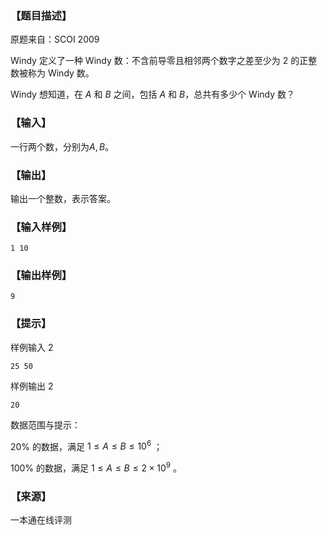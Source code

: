 ### 【题目描述】

原题来自：SCOI 2009

Windy 定义了一种 Windy 数：不含前导零且相邻两个数字之差至少为 $2$ 的正整数被称为 Windy 数。

Windy 想知道，在 $A$ 和 $B$ 之间，包括 $A$ 和 $B$，总共有多少个 Windy 数？

### 【输入】

一行两个数，分别为$A,B$。

### 【输出】

输出一个整数，表示答案。

### 【输入样例】

```
1 10
```

### 【输出样例】

```
9
```

### 【提示】

样例输入 2

```
25 50
```

样例输出 2

```
20
```

数据范围与提示：

20% 的数据，满足 $1≤A≤B≤10^6$ ；

100% 的数据，满足 $1≤A≤B≤2×10^9$ 。


 ### 【来源】

 一本通在线评测 